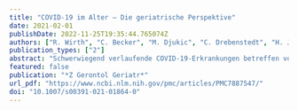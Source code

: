 ```yaml
---
title: "COVID-19 im Alter – Die geriatrische Perspektive"
date: 2021-02-01
publishDate: 2022-11-25T19:35:44.765074Z
authors: ["R. Wirth", "C. Becker", "M. Djukic", "C. Drebenstedt", "H. J. Heppner", "A. H. Jacobs", "M. Meisel", "G. Michels", "R. Nau", "J. Pantel", "J. M. Bauer"]
publication_types: ["2"]
abstract: "Schwerwiegend verlaufende COVID-19-Erkrankungen betreffen vorwiegend die ältere Bevölkerung. Die Mortalität der hospitalisierten COVID-19-Patienten im Alter über 80 Jahre liegt international bei bis zu 54 %. Daher ist ein Blick auf die Erkrankung aus geriatrischer Perspektive erforderlich. Diagnostik und Therapie der COVID-19-Erkrankung unterscheiden sich bei den älteren Patienten nicht grundsätzlich von der bei jüngeren Patienten. Allerdings ist bei Patienten im hohen Alter gehäuft mit einer atypischen Symptomatik zu rechnen. Der Rehabilitationsbedarf nach durchgemachter Infektion ist bei älteren COVID-19-Patienten deutlich höher als bei jüngeren Patienten. Paradoxerweise steht der Notwendigkeit vermehrter Rehabilitationsleistungen jedoch ein sinkendes Angebot geriatrischer Rehabilitationsmöglichkeiten gegenüber, da viele Abteilungen entweder geschlossen oder deren Behandlungskapazitäten reduziert wurden. Generell sollten Quarantäne- und Isolationsmaßnahmen in der älteren Bevölkerung verstärkt auf ihre Verhältnismäßigkeit überprüft werden, da die gesundheitlichen und emotionalen Auswirkungen gravierend sein können. Angesichts der ungünstigen Prognose bei hochaltrigen COVID-19-Patienten kommt der Berücksichtigung des Patientenwillens eine besondere Bedeutung zu. Daher sollten Angehörige und Ärzte sich frühzeitig, d. h. möglichst bereits vor dem Auftreten einer Infektion, bemühen, diesen zu eruieren und angemessen zu dokumentieren. Erfreulicherweise lassen die bisherigen Daten hoffen, dass die Impfung mit den in Deutschland zugelassenen mRNA-Impfstoffen gegen SARS-CoV‑2 auch im hohen Alter gut wirksam ist."
featured: false
publication: "*Z Gerontol Geriatr*"
url_pdf: "https://www.ncbi.nlm.nih.gov/pmc/articles/PMC7887547/"
doi: "10.1007/s00391-021-01864-0"
---
```


